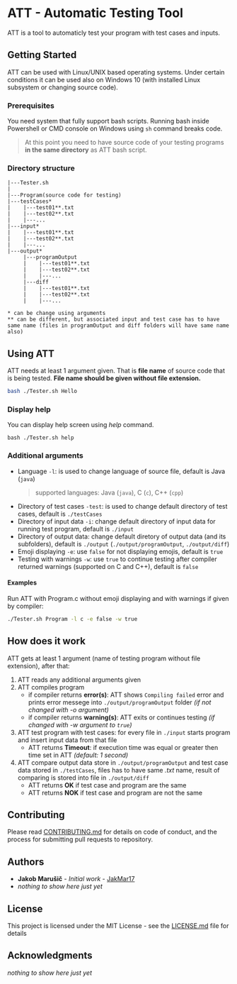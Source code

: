 # ATT - Automatic Testing Tool

ATT is a tool to automaticly test your program with test cases and inputs.

## Getting Started

ATT can be used with Linux/UNIX based operating systems. Under certain conditions it can be used also on Windows 10 (with installed Linux subsystem or changing source code). 

### Prerequisites

You need system that fully support bash scripts. Running bash inside Powershell or CMD console on Windows using ```sh``` command breaks code.

>At this point you need to have source code of your testing programs __in the same directory__ as ATT bash script.

### Directory structure

```
|---Tester.sh
|
|---Program(source code for testing)
|---testCases*
|    |---test01**.txt
|    |---test02**.txt
|    |---...
|---input*
|    |---test01**.txt
|    |---test02**.txt
|    |---...
|---output*
     |---programOutput
     |    |---test01**.txt
     |    |---test02**.txt
     |    |---...
     |---diff
     |    |---test01**.txt
     |    |---test02**.txt
     |    |---...

* can be change using arguments
** can be different, but associated input and test case has to have same name (files in programOutput and diff folders will have same name also)
```

## Using ATT

ATT needs at least 1 argument given. That is __file name__ of source code that is being tested. __File name should be given without file extension.__ 

```bash
bash ./Tester.sh Hello
```

### Display help

You can display help screen using _help_ command.

```
bash ./Tester.sh help
```

### Additional arguments

* Language ```-l```: is used to change language of source file, default is Java (```java```)
  > supported languages: Java (```java```), C (```c```), C++ (```cpp```)
* Directory of test cases ```-test```: is used to change default directory of test cases, default is ```./testCases```
* Directory of input data ```-i```: change default directory of input data for running test program, default is ```./input```
* Directory of output data: change default diretory of output data (and its subfolders), default is ```./output``` (```./output/programOutput```, ```./output/diff```)
* Emoji displaying ```-e```: use ```false``` for not displaying emojis, default is ```true```
* Testing with warnings ```-w```: use ```true``` to continue testing after compiler returned warnings (supported on C and C++), default is ```false```

#### Examples
Run ATT with Program.c without emoji displaying and with warnings if given by compiler:
```bash
./Tester.sh Program -l c -e false -w true
```

## How does it work

ATT gets at least 1 argument (name of testing program without file extension), after that:
1. ATT reads any additional arguments given
2. ATT compiles program
   *   if compiler returns __error(s)__: ATT shows ```Compiling failed``` error and prints error messege into ```./output/programOutput``` folder _(if not changed with -o argument)_
   *   if compiler returns __warning(s)__: ATT exits or continues testing _(if changed with -w argument to ```true```)_
3. ATT test program with test cases: for every file in ```./input``` starts program and insert input data from that file
   * ATT returns __Timeout__: if execution time was equal or greater then time set in ATT _(default: 1 second)_
4. ATT compare output data store in ```./output/programOutput``` and test case data stored in ```./testCases```, files has to have same _.txt_ name, result of comparing is stored into file in ```./output/diff```
   *   ATT returns __OK__ if test case and program are the same
   *   ATT returns __NOK__ if test case and program are not the same

## Contributing

Please read [CONTRIBUTING.md](https://gist.github.com/PurpleBooth/b24679402957c63ec426) for details on code of conduct, and the process for submitting pull requests to repository.


## Authors

* **Jakob Marušič** - *Initial work* - [JakMar17](https://github.com/jakmar17)
* _nothing to show here just yet_


## License

This project is licensed under the MIT License - see the [LICENSE.md](LICENSE.md) file for details

## Acknowledgments

_nothing to show here just yet_
